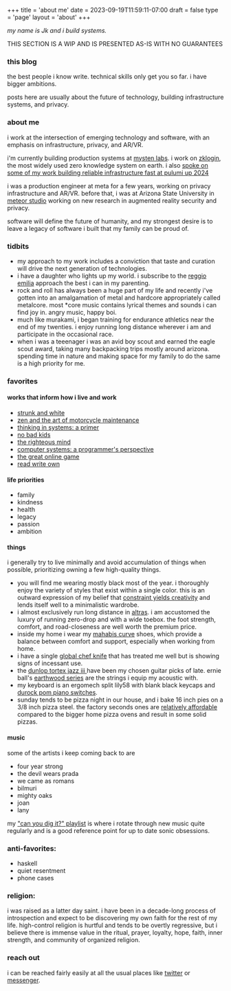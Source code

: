 +++
title = 'about me'
date = 2023-09-19T11:59:11-07:00
draft = false
type = 'page'
layout = 'about'
+++

_my name is Jk and i build systems._

THIS SECTION IS A WIP AND IS PRESENTED AS-IS WITH NO GUARANTEES

### this blog

the best people i know write. technical skills only get you so far. i have bigger ambitions.

posts here are usually about the future of technology, building infrastructure systems, and privacy.

### about me

i work at the intersection of emerging technology and software, with an emphasis on infrastructure, privacy, and AR/VR.

i'm currently building production systems at <a href="https://mystenlabs.com" target="_blank">mysten labs</a>. i work on [zklogin](https://blog.sui.io/zklogin-salt-server-architecture/), the most widely used zero knowledge system on earth. i also [spoke on some of my work building reliable infrastructure fast at pulumi up 2024](https://www.youtube.com/watch?v=EQwpC02CQ9k)

i was a production engineer at meta for a few years, working on privacy infrastructure and AR/VR. before that, i was at Arizona State University in <a href="http://meteor.ame.asu.edu" target="_blank">meteor studio</a> working on new research in augmented reality security and privacy.

software will define the future of humanity, and my strongest desire is to leave a legacy of software i built that my family can be proud of.

### tidbits

- my approach to my work includes a conviction that taste and curation will drive the next generation of technologies.
- i have a daughter who lights up my world. i subscribe to the [reggio emilia](https://en.wikipedia.org/wiki/Reggio_Emilia_approach) approach the best i can in my parenting.
- rock and roll has always been a huge part of my life and recently i've gotten into an amalgamation of metal and hardcore appropriately called metalcore. most \*core music contains lyrical themes and sounds i can find joy in. angry music, happy boi.
- much like murakami, i began training for endurance athletics near the end of my twenties. i enjoy running long distance wherever i am and participate in the occasional race.
- when i was a teeenager i was an avid boy scout and earned the eagle scout award, taking many backpacking trips mostly around arizona. spending time in nature and making space for my family to do the same is a high priority for me.

### favorites

#### works that inform how i live and work

- [strunk and white](https://archive.org/details/pdfy-2_qp8jQ61OI6NHwa)
- [zen and the art of motorcycle maintenance](https://archive.org/details/zenandtheartofmotorcyclemaintenancerobertpirsigm._833_V)
- [thinking in systems: a primer](https://www.amazon.com/Thinking-Systems-Donella-H-Meadows/dp/1603580557)
- [no bad kids](https://www.amazon.com/No-Bad-Kids-Toddler-Discipline/dp/1499351119)
- [the righteous mind](https://www.amazon.com/Righteous-Mind-Divided-Politics-Religion/dp/0307455777)
- [computer systems: a programmer's perspective](https://www.amazon.com/Computer-Systems-Programmers-Perspective-3rd/dp/013409266X)
- [the great online game](https://www.notboring.co/p/the-great-online-game)
- [read write own](https://readwriteown.com/)

#### life priorities

- family
- kindness
- health
- legacy
- passion
- ambition

#### things

i generally try to live minimally and avoid accumulation of things when possible, prioritizing owning a few high-quality things.

- you will find me wearing mostly black most of the year. i thoroughly enjoy the variety of styles that exist within a single color. this is an outward expression of my belief that [constraint yields creativity](https://x.com/after_ephemera/status/1968102054750302227) and lends itself well to a minimalistic wardrobe.
- i almost exclusively run long distance in [altras](https://www.altrarunning.com/en-us/all-shoes?gad_campaignid=21768670950&gbraid=0AAAAADm0swc4KpS9FqbleaF7gl-Rah52v). i am accustomed the luxury of running zero-drop and with a wide toebox. the foot strength, comfort, and road-closeness are well worth the premium price.
- inside my home i wear my [mahabis curve](https://mahabis.com/products/curve-slippers) shoes, which provide a balance between comfort and support, especially when working from home.
- i have a single [global chef knife](https://www.globalcutleryusa.com/chef-knife-7-5-40th-anniv-g-78-ab) that has treated me well but is showing signs of incessant use.
- the [dunlop tortex jazz iii ](https://www.jimdunlop.com/jazz-iii-pick-variety-pack-6-pack/) have been my chosen guitar picks of late. ernie ball's [earthwood series](https://www.ernieball.com/earthwood) are the strings i equip my acoustic with.
- my keyboard is an ergomech split lily58 with blank black keycaps and [durock pom piano switches](https://www.amazon.com/DUROCK-Switches-Keyboard-Performance-Mechanical/dp/B0CLJ8GN6F).
- sunday tends to be pizza night in our house, and i bake 16 inch pies on a 3/8 inch pizza steel. the factory seconds ones are [relatively affordable](https://www.amazon.com/dp/B0CFBBK9VF) compared to the bigger home pizza ovens and result in some solid pizzas.

#### music

some of the artists i keep coming back to are

- four year strong
- the devil wears prada
- we came as romans
- bilmuri
- mighty oaks
- joan
- lany

my ["can you dig it?" playlist](https://open.spotify.com/playlist/7KvLWWRsq6MJ8Dcgi5Tktt?si=9553c15b6c374a55) is where i rotate through new music quite regularly and is a good reference point for up to date sonic obsessions.

### anti-favorites:

- haskell
- quiet resentment
- phone cases

### religion:

i was raised as a latter day saint. i have been in a decade-long process of introspection and expect to be discovering my own faith for the rest of my life. high-control religion is hurtful and tends to be overtly regressive, but i believe there is immense value in the ritual, prayer, loyalty, hope, faith, inner strength, and community of organized religion.

### reach out

i can be reached fairly easily at all the usual places like <a href="https://twitter.com/after_ephemera" target="_blank">twitter</a> or <a href="https://www.facebook.com/lovedonesandzeros" target="_blank">messenger</a>.
